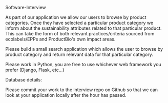 Software-Interview

As part of our application we allow our users to browse by product categories. Once they have selected a particular product category we inform about the sustainability attributes related to that particular product. This can take the form of both relevant practices/criteria sourced from ecolabels/EPPs and ProductBio's own impact areas.

Please build a small search application which allows the user to browse by product category and return relevant data for that particular category. 

Please work in Python, you are free to use whichever web framework you prefer (Django, Flask, etc...)

Database details:



Please commit your work to the interview repo on Github so that we can look at your application locally after the hour has passed.
